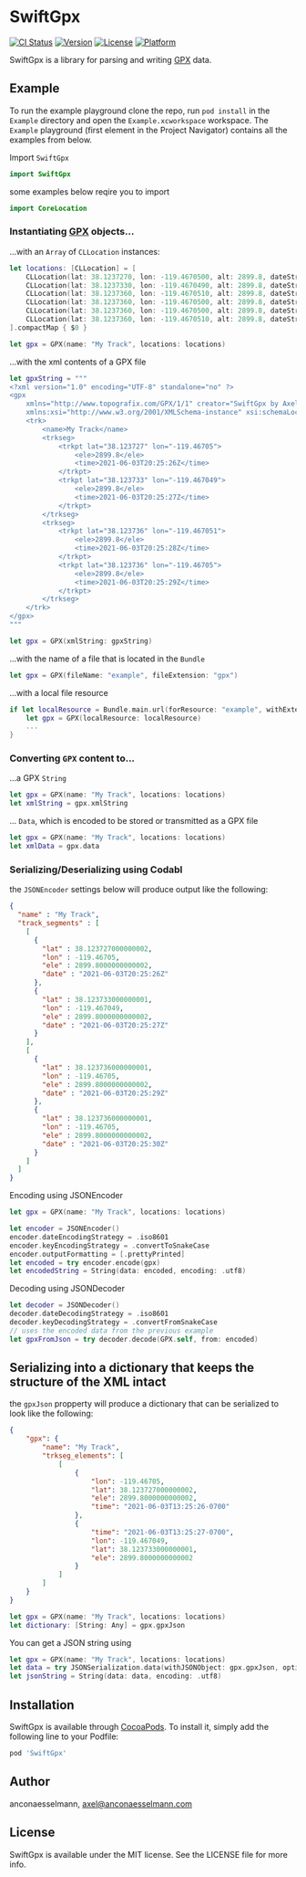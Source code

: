 # SwiftGpx

[![CI Status](http://img.shields.io/travis/anconaesselmann/SwiftGpx.svg?style=flat)](https://travis-ci.org/anconaesselmann/SwiftGpx)
[![Version](https://img.shields.io/cocoapods/v/SwiftGpx.svg?style=flat)](http://cocoapods.org/pods/SwiftGpx)
[![License](https://img.shields.io/cocoapods/l/SwiftGpx.svg?style=flat)](http://cocoapods.org/pods/SwiftGpx)
[![Platform](https://img.shields.io/cocoapods/p/SwiftGpx.svg?style=flat)](http://cocoapods.org/pods/SwiftGpx)

SwiftGpx is a library for parsing and writing [GPX](https://www.topografix.com/gpx.asp) data.

## Example

To run the example playground clone the repo, run `pod install` in the `Example` directory and open the `Example.xcworkspace` workspace. The `Example` playground (first element in the Project Navigator) contains all the examples from below.


Import `SwiftGpx`
```swift
import SwiftGpx
```
some examples below reqire you to import
```swift
import CoreLocation
```

### Instantiating [GPX](https://www.topografix.com/gpx.asp) objects...

...with an `Array` of `CLLocation` instances:
```swift
let locations: [CLLocation] = [
    CLLocation(lat: 38.1237270, lon: -119.4670500, alt: 2899.8, dateString: "2021-06-03T20:25:26Z"),
    CLLocation(lat: 38.1237330, lon: -119.4670490, alt: 2899.8, dateString: "2021-06-03T20:25:27Z"),
    CLLocation(lat: 38.1237360, lon: -119.4670510, alt: 2899.8, dateString: "2021-06-03T20:25:28Z"),
    CLLocation(lat: 38.1237360, lon: -119.4670500, alt: 2899.8, dateString: "2021-06-03T20:25:29Z"),
    CLLocation(lat: 38.1237360, lon: -119.4670500, alt: 2899.8, dateString: "2021-06-03T20:25:30Z"),
    CLLocation(lat: 38.1237360, lon: -119.4670510, alt: 2899.8, dateString: "2021-06-03T20:25:31Z")
].compactMap { $0 }

let gpx = GPX(name: "My Track", locations: locations)
```

...with the xml contents of a GPX file
```swift
let gpxString = """
<?xml version="1.0" encoding="UTF-8" standalone="no" ?>
<gpx
    xmlns="http://www.topografix.com/GPX/1/1" creator="SwiftGpx by Axel Ancona Esselmann" version="1.1"
    xmlns:xsi="http://www.w3.org/2001/XMLSchema-instance" xsi:schemaLocation="http://www.topografix.com/GPX/1/1 http://www.topografix.com/GPX/1/1/gpx.xsd">
    <trk>
        <name>My Track</name>
        <trkseg>
            <trkpt lat="38.123727" lon="-119.46705">
                <ele>2899.8</ele>
                <time>2021-06-03T20:25:26Z</time>
            </trkpt>
            <trkpt lat="38.123733" lon="-119.467049">
                <ele>2899.8</ele>
                <time>2021-06-03T20:25:27Z</time>
            </trkpt>
        </trkseg>
        <trkseg>
            <trkpt lat="38.123736" lon="-119.467051">
                <ele>2899.8</ele>
                <time>2021-06-03T20:25:28Z</time>
            </trkpt>
            <trkpt lat="38.123736" lon="-119.46705">
                <ele>2899.8</ele>
                <time>2021-06-03T20:25:29Z</time>
            </trkpt>
        </trkseg>
    </trk>
</gpx>
"""

let gpx = GPX(xmlString: gpxString)
```

...with the name of a file that is located in the `Bundle`
```swift
let gpx = GPX(fileName: "example", fileExtension: "gpx")
```

...with a local file resource
```swift
if let localResource = Bundle.main.url(forResource: "example", withExtension: "gpx") {
    let gpx = GPX(localResource: localResource)
    ...
}
```

### Converting `GPX` content to...

...a GPX `String`
```swift
let gpx = GPX(name: "My Track", locations: locations)
let xmlString = gpx.xmlString
```

... `Data`, which is encoded to be stored or transmitted as a GPX file
```swift
let gpx = GPX(name: "My Track", locations: locations)
let xmlData = gpx.data
```

### Serializing/Deserializing using Codabl

the `JSONEncoder` settings below will produce output like the following:
```json
{
  "name" : "My Track",
  "track_segments" : [
    [
      {
        "lat" : 38.123727000000002,
        "lon" : -119.46705,
        "ele" : 2899.8000000000002,
        "date" : "2021-06-03T20:25:26Z"
      },
      {
        "lat" : 38.123733000000001,
        "lon" : -119.467049,
        "ele" : 2899.8000000000002,
        "date" : "2021-06-03T20:25:27Z"
      }
    ],
    [
      {
        "lat" : 38.123736000000001,
        "lon" : -119.46705,
        "ele" : 2899.8000000000002,
        "date" : "2021-06-03T20:25:29Z"
      },
      {
        "lat" : 38.123736000000001,
        "lon" : -119.46705,
        "ele" : 2899.8000000000002,
        "date" : "2021-06-03T20:25:30Z"
      }
    ]
  ]
}
```

Encoding using JSONEncoder
```swift
let gpx = GPX(name: "My Track", locations: locations)

let encoder = JSONEncoder()
encoder.dateEncodingStrategy = .iso8601
encoder.keyEncodingStrategy = .convertToSnakeCase
encoder.outputFormatting = [.prettyPrinted]
let encoded = try encoder.encode(gpx)
let encodedString = String(data: encoded, encoding: .utf8)
```

Decoding using JSONDecoder
```swift
let decoder = JSONDecoder()
decoder.dateDecodingStrategy = .iso8601
decoder.keyDecodingStrategy = .convertFromSnakeCase
// uses the encoded data from the previous example
let gpxFromJson = try decoder.decode(GPX.self, from: encoded) 
```

## Serializing into a dictionary that keeps the structure of the XML intact

the `gpxJson` propperty will produce a dictionary that can be serialized to look like the following:
```json
{
    "gpx": {
        "name": "My Track",
        "trkseg_elements": [
            [
                {
                    "lon": -119.46705,
                    "lat": 38.123727000000002,
                    "ele": 2899.8000000000002,
                    "time": "2021-06-03T13:25:26-0700"
                },
                {
                    "time": "2021-06-03T13:25:27-0700",
                    "lon": -119.467049,
                    "lat": 38.123733000000001,
                    "ele": 2899.8000000000002
                }
            ]
        ]
    }
}
```

```swift
let gpx = GPX(name: "My Track", locations: locations)
let dictionary: [String: Any] = gpx.gpxJson
```

You can get a JSON string using
```swift
let gpx = GPX(name: "My Track", locations: locations)
let data = try JSONSerialization.data(withJSONObject: gpx.gpxJson, options: [.prettyPrinted])
let jsonString = String(data: data, encoding: .utf8)
```

## Installation

SwiftGpx is available through [CocoaPods](http://cocoapods.org). To install
it, simply add the following line to your Podfile:

```ruby
pod 'SwiftGpx'
```

## Author

anconaesselmann, axel@anconaesselmann.com

## License

SwiftGpx is available under the MIT license. See the LICENSE file for more info.
